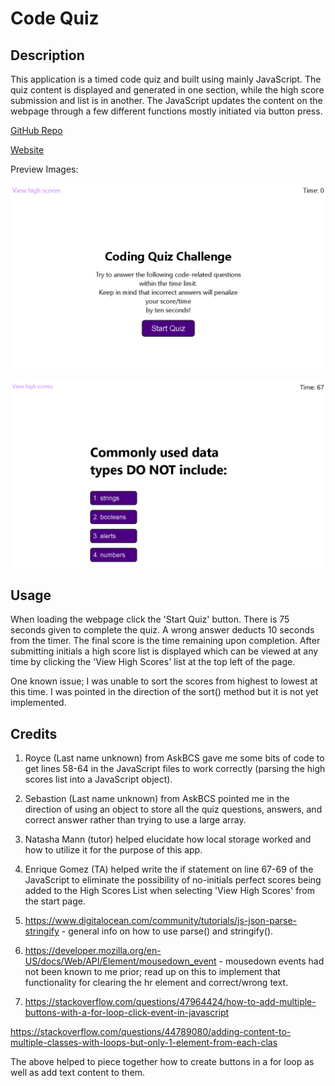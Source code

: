 # Code Quiz

## Description

This application is a timed code quiz and built using mainly JavaScript. The quiz content is displayed and generated in one section, while the high score submission and list is in another. The JavaScript updates the content on the webpage through a few different functions mostly initiated via button press.

[GitHub Repo](https://github.com/edrezner/Code-Quiz)

[Website](https://edrezner.github.io/Code-Quiz/)

Preview Images: 

![Code Quiz Image](./assets/images/cqpg1.png)

![Code Quiz Image](./assets/images/cqpg2.png)


## Usage 

When loading the webpage click the 'Start Quiz' button. There is 75 seconds given to complete the quiz. A wrong answer deducts 10 seconds from the timer. The final score is the time remaining upon completion. After submitting initials a high score list is displayed which can be viewed at any time by clicking the 'View High Scores' list at the top left of the page. 

One known issue; I was unable to sort the scores from highest to lowest at this time. I was pointed in the direction of the sort() method but it is not yet implemented.

## Credits

1. Royce (Last name unknown) from AskBCS gave me some bits of code to get lines 58-64 in the JavaScript files to work correctly (parsing the high scores list into a JavaScript object).

2. Sebastion (Last name unknown) from AskBCS pointed me in the direction of using an object to store all the quiz questions, answers, and correct answer rather than trying to use a large array.

3. Natasha Mann (tutor) helped elucidate how local storage worked and how to utilize it for the purpose of this app.

4. Enrique Gomez (TA) helped write the if statement on line 67-69 of the JavaScript to eliminate the possibility of no-initials perfect scores being added to the High Scores List when selecting 'View High Scores' from the start page.

5. https://www.digitalocean.com/community/tutorials/js-json-parse-stringify - general info on how to use parse() and stringify().

6. https://developer.mozilla.org/en-US/docs/Web/API/Element/mousedown_event - mousedown events had not been known to me prior; read up on this to implement that functionality for clearing the hr element and correct/wrong text.

7. https://stackoverflow.com/questions/47964424/how-to-add-multiple-buttons-with-a-for-loop-click-event-in-javascript

https://stackoverflow.com/questions/44789080/adding-content-to-multiple-classes-with-loops-but-only-1-element-from-each-clas

The above helped to piece together how to create buttons in a for loop as well as add text content to them.